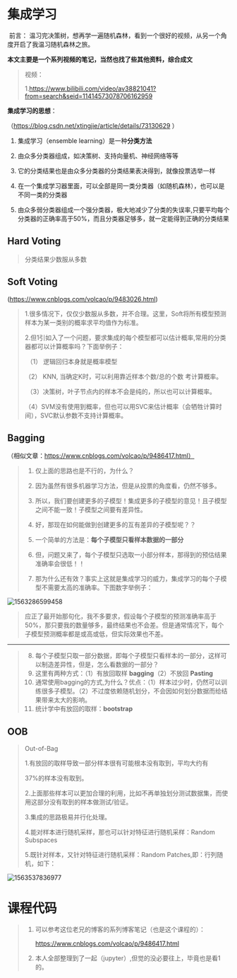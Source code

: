 # 集成学习

​     前言： 温习完决策树，想再学一遍随机森林，看到一个很好的视频，从另一个角度开启了我温习随机森林之旅。

**本文主要是一个系列视频的笔记，当然也找了些其他资料，综合成文**

> 视频：
>
> 1.https://www.bilibili.com/video/av38821041?from=search&seid=11414573078706162959

**集成学习的思想**：

（https://blog.csdn.net/xtingjie/article/details/73130629 ）

1. 集成学习（ensemble learning）是一种**分类方法**

2. 由众多分类器组成，如决策树、支持向量机、神经网络等等

3. 它的分类结果也是由众多分类器的分类结果表决得到，就像投票选举一样

4. 在一个集成学习器里面，可以全部是同一类分类器（如随机森林），也可以是不同一类的分类器

5. 由众多弱分类器组成一个强分类器，极大地减少了分类的失误率,只要平均每个分类器的正确率高于50%，而且分类器足够多，就一定能得到正确的分类结果

## Hard Voting

> 分类结果少数服从多数

## Soft Voting

(https://www.cnblogs.com/volcao/p/9483026.html)

> 1.很多情况下，仅仅少数服从多数，并不合理。这里，Soft将所有模型预测样本为某一类别的概率求平均值作为标准。
>
> 2.但1引如入了一个问题，要求集成的每个模型都可以估计概率,常用的分类器都可以计算概率吗？下面举例子：
>
> ​    （1） 逻辑回归本身就是概率模型
>
>    （2） KNN, 当确定K时，可以利用靠近样本个数/总的个数  考计算概率。
>
> ​    （3）决策树，叶子节点内的样本不会是纯的，所以也可以计算概率。
>
>    （4）SVM没有使用到概率，但也可以用SVC来估计概率（会牺牲计算时间），SVC默认参数不支持计算概率。

## Bagging

（相似文章：https://www.cnblogs.com/volcao/p/9486417.html）

> 1. 仅上面的思路也是不行的，为什么？
>
> 2. 因为虽然有很多机器学习方法，但是从投票的角度看，仍然不够多。
>
> 3. 所以，我们要创建更多的子模型！集成更多的子模型的意见！且子模型之间不能一致！子模型之间要有差异性。
>
> 4. 好，那现在如何能做到创建更多的互有差异的子模型呢？？
>
> 5. 一个简单的方法是：**每个子模型只看样本数据的一部分**
>
> 6. 但，问题又来了，每个子模型只选取一小部分样本，那得到的预估结果准确率会很低！！
>
> 7. 那为什么还有效？事实上这就是集成学习的威力，集成学习的每个子模型不需要太高的准确率。下图数字举例子：
>
>     

![1563286599458](/home/lixiang/.config/Typora/typora-user-images/1563286599458.png)

>    ​    应正了最开始那句化，我不多要求，假设每个子模型的预测准确率高于50%，那只要我的数量够多，最终结果也不会差。但是通常情况下，每个子模型预测概率都是或高或低，但实际效果也不差。

___



> 8. 每个子模型只取一部分数据，即每个子模型只看样本的一部分，这样可以制造差异性，但是，怎么看数据的一部分？
> 9. 这里有两种方式：（1）有放回取样 **bagging**（2）不放回  **Pasting**
> 10. 通常使用bagging的方式,为什么？优点：（1）样本过少时，仍然可以训练很多子模型。（2）不过度依赖随机划分，不会因如何划分数据而给结果带来太大的影响。
> 11. 统计学中有放回的取样：**bootstrap**



## OOB

> Out-of-Bag
>
> 1.有放回的取样导致一部分样本很有可能根本没有取到，平均大约有
>
> 37%的样本没有取到。
>
> 2.上面那些样本可以更加合理的利用，比如不再单独划分测试数据集，而使用这部分没有取到的样本做测试/验证。
>
> 3.集成的思路极易并行化处理。
>
> 4.能对样本进行随机采样，那也可以针对特征进行随机采样：Random Subspaces
>
> 5.既针对样本，又针对特征进行随机采样：Random Patches,即：行列随机，如下：

![1563537836977](/home/lixiang/.config/Typora/typora-user-images/1563537836977.png)



# 课程代码

> 1. 可以参考这位老兄的博客的系列博客笔记（也是这个课程的）：
>
>    https://www.cnblogs.com/volcao/p/9486417.html
>
> 2. 本人全部整理到了一起（jupyter）,但觉的没必要往上，毕竟也是看1的。
















































